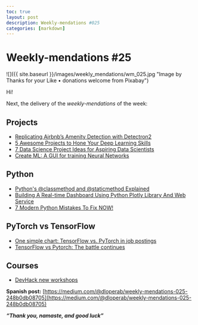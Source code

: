 ```yaml
---
toc: true
layout: post
description: Weekly-mendations #025
categories: [markdown]
---
```

# Weekly-mendations #25

![]({{ site.baseurl }}/images/weekly_mendations/wm_025.jpg "Image by Thanks for your Like • donations welcome from Pixabay")

Hi!

Next, the delivery of the *weekly-mendations* of the week:

## Projects

- [Replicating Airbnb’s Amenity Detection with Detectron2](https://towardsdatascience.com/replicating-airbnbs-amenity-detection-with-detectron2-28f33704d6ff)
- [5 Awesome Projects to Hone Your Deep Learning Skills](https://towardsdatascience.com/5-awesome-projects-to-hone-your-deep-learning-skills-a2d6252b9b9b)
- [7 Data Science Project Ideas for Aspiring Data Scientists](https://towardsdatascience.com/7-data-science-project-ideas-for-aspiring-data-scientists-7defd62e07a7)
- [Create ML: A GUI for training Neural Networks](https://towardsdatascience.com/create-ml-a-gui-for-training-neural-networks-72bd1d651275)

## Python

- [Python's @classmethod and @staticmethod Explained](https://stackabuse.com/pythons-classmethod-and-staticmethod-explained/)
- [Building A Real-time Dashboard Using Python Plotly Library And Web Service](https://towardsdatascience.com/building-a-real-time-dashboard-using-python-plotly-library-and-web-service-145f50d204f0)
- [7 Modern Python Mistakes To Fix NOW!](https://towardsdatascience.com/7-modern-python-mistakes-to-fix-now-6ff6f1dedbf3)

## PyTorch vs TensorFlow

- [One simple chart: TensorFlow vs. PyTorch in job postings](https://thedataexchange.media/one-simple-chart-tensorflow-vs-pytorch-job-postings)
- [TensorFlow vs Pytorch: The battle continues](https://towardsdatascience.com/tensorflow-vs-pytorch-the-battle-continues-9dcd34bb47d4)

## Courses

- [DevHack new workshops](https://www.devhack.co/#courses)

**Spanish post:** [https://medium.com/@dloperab/weekly-mendations-025-248b0db08705](https://medium.com/@dloperab/weekly-mendations-025-248b0db08705)

***“Thank you, namaste, and good luck”***
